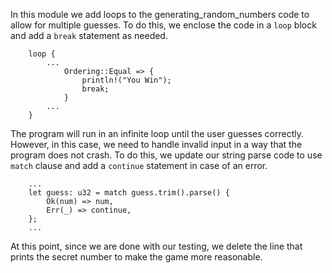 In this module we add loops to the generating_random_numbers code to allow for multiple guesses. To do this, we enclose the code in a `loop` block and add a `break` statement as needed.

```
    loop {
        ...
            Ordering::Equal => {
                println!("You Win");
                break;
            }
        ...
    }
```
The program will run in an infinite loop until the user guesses correctly. However, in this case, we need to handle invalid input in a way that the program does not crash. To do this, we update our string parse code to use `match` clause and add a `continue` statement in case of an error.

```
    ...
    let guess: u32 = match guess.trim().parse() {
        Ok(num) => num,
        Err(_) => continue,
    };
    ...
```

At this point, since we are done with our testing, we delete the line that prints the secret number to make the game more reasonable.